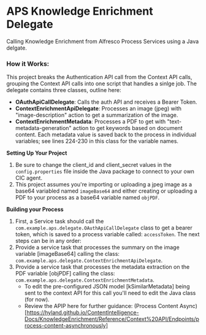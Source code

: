 # APS Knowledge Enrichment Delegate
Calling Knowledge Enrichment from Alfresco Process Services using a Java delgate.

### How it Works:
This project breaks the Authentication API call from the Context API calls, grouping the Context API calls into one script that handles a sinlge job.
The delegate contains three classes, outline here:
- **OAuthApiCallDelegate**: Calls the auth API and receives a Bearer Token.
- **ContextEnrichmentApiDelegate**: Processes an image (jpeg) with "image-description" action to get a summarization of the image.
- **ContextEnrichmentMetadata**: Processes a PDF to get with "text-metadata-generation" action to get keywords based on document content. Each metadata value is saved back to the process in individual variables; see lines 224-230 in this class for the variable names.

**Setting Up Your Project**
1. Be sure to change the client_id and client_secret values in the ```config.properties``` file inside the Java package to connect to your own CIC agent.
2. This project assumes you're importing or uploading a jpeg image as a base64 variabled named ```imageBase64``` and either creating or uploading a PDF to your process as a base64 variable named ```objPDF```.

**Building your Process**
1. First, a Service task should call the ```com.example.aps.delegate.OAuthApiCallDelegate``` class to get a bearer token, which is saved to a process variable called: ```accessToken```.
The next steps can be in any order:
2. Provide a service task that processes the summary on the image variable [imageBase64] calling the class: ```com.example.aps.delegate.ContextEnrichmentApiDelegate```.
3. Provide a service task that processes the metadata extraction on the PDF variable [objPDF] calling the class: ```com.example.aps.delegate.ContextEnrichmentMetadata```.
   - To edit the pre-configured JSON model [kSimilarMetadata] being sent to the context API for this call you'll need to edit the Java class (for now). 
   - Review the APIP here for further guidance: (Process Content Async)[https://hyland.github.io/ContentIntelligence-Docs/KnowledgeEnrichment/Reference/Context%20API/Endpoints/process-content-asynchronously]

